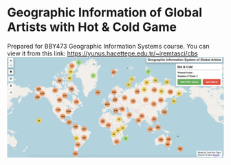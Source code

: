 # Geographic Information of Global Artists with Hot & Cold Game
Prepared for BBY473 Geographic Information Systems course.
You can view it from this link: https://yunus.hacettepe.edu.tr/~iremtasci/cbs
![Screenshot 1](https://github.com/iremnurtasci/gis-of-global-artists/blob/main/img/map.png)
